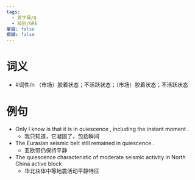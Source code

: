 ```yaml
---
tags:
  - 首字母/Q
  - 级别/GRE
掌握: false
模糊: false
---
```

# 词义
- #词性/n  （市场）胶着状态；不活跃状态；（市场）胶着状态；不活跃状态
# 例句
- Only I know is that it is in quiescence , including the instant moment .
	- 我只知道，它凝固了，包括瞬间
- The Eurasian seismic belt still remained in quiescence .
	- 亚欧带仍保持平静
- The quiescence characteristic of moderate seismic activity in North China active block
	- 华北块体中等地震活动平静特征
